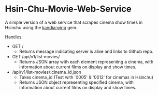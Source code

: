 # Hsin-Chu-Movie-Web-Service
A simple version of a web service that scrapes cinema show times in Hsinchu using the [kandianying](https://github.com/SOAupstart2/Hsinchu_Movie) gem.

Handles:
- GET /
  - Returns message indicating server is alive and links to Github repo.
- GET /api/v1/list-movies/
  - Returns JSON array with each element representing a cinema, with information about current films on display and show times.
- /api/v1/list-movies/:cinema_id.json
  - Takes cinema_id (Test with '0005' & '0012' for cinemas in Hsinchu)
  - Returns JSON object representing specified cinema, with information about current films on display and show times.
